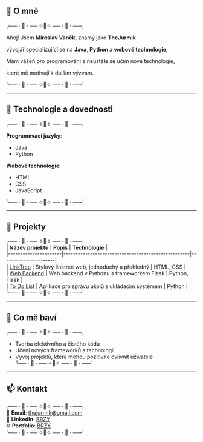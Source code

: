 ## 📙 O mně
╭── ⋅ 🍞 ⋅ ── ✧🥐✧ ── ⋅ 🍯 ⋅ ──╮ 

  Ahoj! Jsem **Miroslav Vaněk**, známý jako **TheJurmik**
  
  vývojář specializující se na **Java**, **Python** a **webové technologie**,
  
  Mám vášeň pro programování a neustále se učím nové technologie,
  
  které mě motivují k dalším výzvám.
  
╰── ⋅ 🍞 ⋅ ── ✧🥐✧ ── ⋅ 🍯 ⋅ ──╯

---

## 🎃 Technologie a dovednosti
╭── ⋅ 🍞 ⋅ ── ✧🥐✧ ── ⋅ 🍯 ⋅ ──╮  

**Programovací jazyky**:  
- Java  
- Python  

**Webové technologie**:  
- HTML  
- CSS  
- JavaScript  

╰── ⋅ 🍞 ⋅ ── ✧🥐✧ ── ⋅ 🍯 ⋅ ──╯

---

## 🚀 Projekty
╭── ⋅ 🍞 ⋅ ── ✧🥐✧ ── ⋅ 🍯 ⋅ ──╮  
| **Název projektu**   | **Popis**                                          | **Technologie**      |  
|----------------------|----------------------------------------------------|----------------------|  
| [LinkTree](#)        | Stylový linktree web, jednoduchý a přehledný       | HTML, CSS            |  
| [Web Backend](#)     | Web backend v Pythonu s frameworkem Flask          | Python, Flask        |  
| [To Do List](#)      | Aplikace pro správu úkolů s ukládacím systémem     | Python               |  
╰── ⋅ 🍞 ⋅ ── ✧🥐✧ ── ⋅ 🍯 ⋅ ──╯

---

## 🌱 Co mě baví
╭── ⋅ 🍞 ⋅ ── ✧🥐✧ ── ⋅ 🍯 ⋅ ──╮  
- Tvorba efektivního a čistého kódu  
- Učení nových frameworků a technologií  
- Vývoj projektů, které mohou pozitivně ovlivnit uživatele  
╰── ⋅ 🍞 ⋅ ── ✧🥐✧ ── ⋅ 🍯 ⋅ ──╯

---

## 📫 Kontakt
╭── ⋅ 🍞 ⋅ ── ✧🥐✧ ── ⋅ 🍯 ⋅ ──╮  
📧 **Email**: thejurmik@gmail.com  
💼 **LinkedIn**: [BRZY](#)  
🌐 **Portfolio**: [BRZY](#)  
╰── ⋅ 🍞 ⋅ ── ✧🥐✧ ── ⋅ 🍯 ⋅ ──╯
